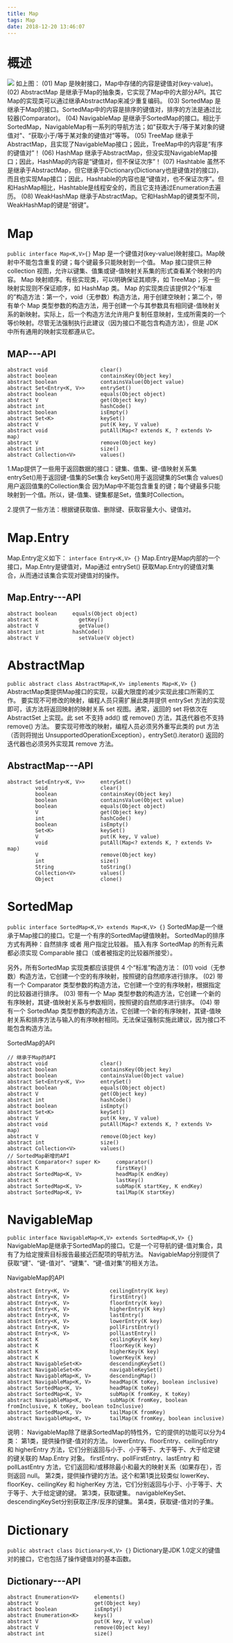 ```yaml
---
title: Map
tags: Map
date: 2018-12-20 13:46:07
---
```


# 概述
![](Map/1.jpg)
如上图：
(01) Map 是映射接口，Map中存储的内容是键值对(key-value)。
(02) AbstractMap 是继承于Map的抽象类，它实现了Map中的大部分API。其它Map的实现类可以通过继承AbstractMap来减少重复编码。
(03) SortedMap 是继承于Map的接口。SortedMap中的内容是排序的键值对，排序的方法是通过比较器(Comparator)。
(04) NavigableMap 是继承于SortedMap的接口。相比于SortedMap，NavigableMap有一系列的导航方法；如"获取大于/等于某对象的键值对"、“获取小于/等于某对象的键值对”等等。 
(05) TreeMap 继承于AbstractMap，且实现了NavigableMap接口；因此，TreeMap中的内容是“有序的键值对”！
(06) HashMap 继承于AbstractMap，但没实现NavigableMap接口；因此，HashMap的内容是“键值对，但不保证次序”！
(07) Hashtable 虽然不是继承于AbstractMap，但它继承于Dictionary(Dictionary也是键值对的接口)，而且也实现Map接口；因此，Hashtable的内容也是“键值对，也不保证次序”。但和HashMap相比，Hashtable是线程安全的，而且它支持通过Enumeration去遍历。
(08) WeakHashMap 继承于AbstractMap。它和HashMap的键类型不同，WeakHashMap的键是“弱键”。

# Map
`public interface Map<K,V>{}`
Map 是一个键值对(key-value)映射接口。Map映射中不能包含重复的键；每个键最多只能映射到一个值。
Map 接口提供三种collection 视图，允许以键集、值集或键-值映射关系集的形式查看某个映射的内容。
Map 映射顺序。有些实现类，可以明确保证其顺序，如 TreeMap；另一些映射实现则不保证顺序，如 HashMap 类。
Map 的实现类应该提供2个“标准的”构造方法：第一个，void（无参数）构造方法，用于创建空映射；第二个，带有单个 Map 类型参数的构造方法，用于创建一个与其参数具有相同键-值映射关系的新映射。实际上，后一个构造方法允许用户复制任意映射，生成所需类的一个等价映射。尽管无法强制执行此建议（因为接口不能包含构造方法），但是 JDK 中所有通用的映射实现都遵从它。

## MAP---API
```
abstract void                 clear()
abstract boolean              containsKey(Object key)
abstract boolean              containsValue(Object value)
abstract Set<Entry<K, V>>     entrySet()
abstract boolean              equals(Object object)
abstract V                    get(Object key)
abstract int                  hashCode()
abstract boolean              isEmpty()
abstract Set<K>               keySet()
abstract V                    put(K key, V value)
abstract void                 putAll(Map<? extends K, ? extends V> map)
abstract V                    remove(Object key)
abstract int                  size()
abstract Collection<V>        values()
```

1.Map提供了一些用于返回数据的接口：键集、值集、键-值映射关系集
entrySet()用于返回键-值集的Set集合
keySet()用于返回键集的Set集合
values()用户返回值集的Collection集合
因为Map中不能包含重复的键；每个键最多只能映射到一个值。所以，键-值集、键集都是Set，值集时Collection。

2.提供了一些方法：根据键获取值、删除键、获取容量大小、键值对。

# Map.Entry
Map.Entry定义如下：
`interface Entry<K,V> {}`
Map.Entry是Map内部的一个接口，Map.Entry是键值对，Map通过 entrySet() 获取Map.Entry的键值对集合，从而通过该集合实现对键值对的操作。

## Map.Entry---API
```
abstract boolean     equals(Object object)
abstract K             getKey()
abstract V             getValue()
abstract int         hashCode()
abstract V             setValue(V object)
```

# AbstractMap
`public abstract class AbstractMap<K,V> implements Map<K,V> {}`
AbstractMap类提供Map接口的实现，以最大限度的减少实现此接口所需的工作。
要实现不可修改的映射，编程人员只需扩展此类并提供 entrySet 方法的实现即可，该方法将返回映射的映射关系 set 视图。通常，返回的 set 将依次在 AbstractSet 上实现。此 set 不支持 add() 或 remove() 方法，其迭代器也不支持 remove() 方法。
要实现可修改的映射，编程人员必须另外重写此类的 put 方法（否则将抛出 UnsupportedOperationException），entrySet().iterator() 返回的迭代器也必须另外实现其 remove 方法。

## AbstractMap---API
```
abstract Set<Entry<K, V>>     entrySet()
         void                 clear()
         boolean              containsKey(Object key)
         boolean              containsValue(Object value)
         boolean              equals(Object object)
         V                    get(Object key)
         int                  hashCode()
         boolean              isEmpty()
         Set<K>               keySet()
         V                    put(K key, V value)
         void                 putAll(Map<? extends K, ? extends V> map)
         V                    remove(Object key)
         int                  size()
         String               toString()
         Collection<V>        values()
         Object               clone()
```

# SortedMap
`public interface SortedMap<K,V> extends Map<K,V> {}`
SortedMap是一个继承于Map接口的接口。它是一个有序的SortedMap键值映射。
SortedMap的排序方式有两种：自然排序 或者 用户指定比较器。 插入有序 SortedMap 的所有元素都必须实现 Comparable 接口（或者被指定的比较器所接受）。

另外，所有SortedMap 实现类都应该提供 4 个“标准”构造方法：
(01) void（无参数）构造方法，它创建一个空的有序映射，按照键的自然顺序进行排序。
(02) 带有一个 Comparator 类型参数的构造方法，它创建一个空的有序映射，根据指定的比较器进行排序。
(03) 带有一个 Map 类型参数的构造方法，它创建一个新的有序映射，其键-值映射关系与参数相同，按照键的自然顺序进行排序。
(04) 带有一个 SortedMap 类型参数的构造方法，它创建一个新的有序映射，其键-值映射关系和排序方法与输入的有序映射相同。无法保证强制实施此建议，因为接口不能包含构造方法。

SortedMap的API
```
// 继承于Map的API
abstract void                 clear()
abstract boolean              containsKey(Object key)
abstract boolean              containsValue(Object value)
abstract Set<Entry<K, V>>     entrySet()
abstract boolean              equals(Object object)
abstract V                    get(Object key)
abstract int                  hashCode()
abstract boolean              isEmpty()
abstract Set<K>               keySet()
abstract V                    put(K key, V value)
abstract void                 putAll(Map<? extends K, ? extends V> map)
abstract V                    remove(Object key)
abstract int                  size()
abstract Collection<V>        values()
// SortedMap新增的API 
abstract Comparator<? super K>     comparator()
abstract K                         firstKey()
abstract SortedMap<K, V>           headMap(K endKey)
abstract K                         lastKey()
abstract SortedMap<K, V>           subMap(K startKey, K endKey)
abstract SortedMap<K, V>           tailMap(K startKey)
```

# NavigableMap
`public interface NavigableMap<K,V> extends SortedMap<K,V> {}`
NavigableMap是继承于SortedMap的接口。它是一个可导航的键-值对集合，具有了为给定搜索目标报告最接近匹配项的导航方法。
NavigableMap分别提供了获取“键”、“键-值对”、“键集”、“键-值对集”的相关方法。

NavigableMap的API
```
abstract Entry<K, V>             ceilingEntry(K key)
abstract Entry<K, V>             firstEntry()
abstract Entry<K, V>             floorEntry(K key)
abstract Entry<K, V>             higherEntry(K key)
abstract Entry<K, V>             lastEntry()
abstract Entry<K, V>             lowerEntry(K key)
abstract Entry<K, V>             pollFirstEntry()
abstract Entry<K, V>             pollLastEntry()
abstract K                       ceilingKey(K key)
abstract K                       floorKey(K key)
abstract K                       higherKey(K key)
abstract K                       lowerKey(K key)
abstract NavigableSet<K>         descendingKeySet()
abstract NavigableSet<K>         navigableKeySet()
abstract NavigableMap<K, V>      descendingMap()
abstract NavigableMap<K, V>      headMap(K toKey, boolean inclusive)
abstract SortedMap<K, V>         headMap(K toKey)
abstract SortedMap<K, V>         subMap(K fromKey, K toKey)
abstract NavigableMap<K, V>      subMap(K fromKey, boolean fromInclusive, K toKey, boolean toInclusive)
abstract SortedMap<K, V>         tailMap(K fromKey)
abstract NavigableMap<K, V>      tailMap(K fromKey, boolean inclusive)
```

说明：
NavigableMap除了继承SortedMap的特性外，它的提供的功能可以分为4类：
第1类，提供操作键-值对的方法。
               lowerEntry、floorEntry、ceilingEntry 和 higherEntry 方法，它们分别返回与小于、小于等于、大于等于、大于给定键的键关联的 Map.Entry 对象。
               firstEntry、pollFirstEntry、lastEntry 和 pollLastEntry 方法，它们返回和/或移除最小和最大的映射关系（如果存在），否则返回 null。
第2类，提供操作键的方法。这个和第1类比较类似
               lowerKey、floorKey、ceilingKey 和 higherKey 方法，它们分别返回与小于、小于等于、大于等于、大于给定键的键。
第3类，获取键集。
              navigableKeySet、descendingKeySet分别获取正序/反序的键集。
第4类，获取键-值对的子集。

# Dictionary
`public abstract class Dictionary<K,V> {}`
Dictionary是JDK 1.0定义的键值对的接口，它也包括了操作键值对的基本函数。

## Dictionary---API
```
abstract Enumeration<V>     elements()
abstract V                  get(Object key)
abstract boolean            isEmpty()
abstract Enumeration<K>     keys()
abstract V                  put(K key, V value)
abstract V                  remove(Object key)
abstract int                size()
```
